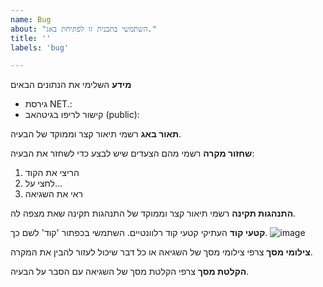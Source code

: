 ```yaml
---
name: Bug
about: "השתמשי בתבנית זו לפתיחת באג."
title: ''
labels: 'bug'

---
```

**מידע**
השלימי את הנתונים הבאים
- גירסת NET.:
- קישור לריפו בגיטהאב (public):
  

**תאור באג**
רשמי תיאור קצר וממוקד של הבעיה.


**שחזור מקרה**
רשמי מהם הצעדים שיש לבצע כדי לשחזר את הבעיה:
1. הריצי את הקוד
2. לחצי על...
3. ראי את השגיאה


**התנהגות תקינה**
רשמי תיאור קצר וממוקד של התנהגות תקינה שאת מצפה לה.


**קטעי קוד**
העתיקי קטעי קוד רלוונטיים. השתמשי בכפתור 'קוד' לשם כך. ![image](https://github.com/malbruk/wolf-practicum-2024/assets/63810229/eaff2691-608f-468a-947d-96428ce5b513)



**צילומי מסך**
צרפי צילומי מסך של השגיאה או כל דבר שיכול לעזור להבין את המקרה.


**הקלטת מסך**
צרפי הקלטת מסך של השגיאה עם הסבר על הבעיה.

